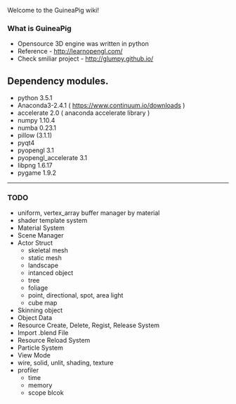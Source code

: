 Welcome to the GuineaPig wiki!

### What is GuineaPig
* Opensource 3D engine was written in python
* Reference - http://learnopengl.com/
* Check smiliar project - http://glumpy.github.io/

## Dependency modules.
 - python 3.5.1
 - Anaconda3-2.4.1 ( https://www.continuum.io/downloads )
 - accelerate 2.0 ( anaconda accelerate library )
 - numpy 1.10.4
 - numba 0.23.1
 - pillow (3.1.1)
 - pyqt4
 - pyopengl 3.1
 - pyopengl_accelerate 3.1
 - libpng 1.6.17
 - pygame 1.9.2

----
### TODO
- uniform, vertex_array buffer manager by material
- shader template system
- Material System
- Scene Manager
- Actor Struct
    - skeletal mesh
    - static mesh
    - landscape
    - intanced object
    - tree
    - foliage
    - point, directional, spot, area light
    - cube map
- Skinning object
- Object Data
- Resource Create, Delete, Regist, Release System
- Import .blend File
- Resource Reload System
- Particle System
- View Mode
 - wire, solid, unlit, shading, texture
- profiler
    - time
    - memory
    - scope blcok
